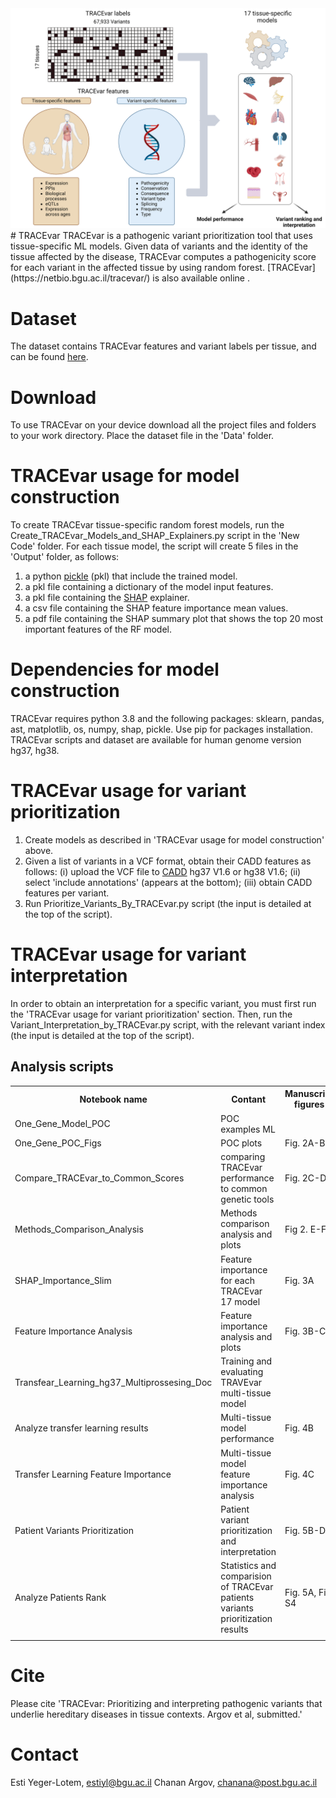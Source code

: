
<img src="TRACEvar concept figure.png" alt="TRACEvar concept figure">
# TRACEvar
TRACEvar is a pathogenic variant prioritization tool that uses tissue-specific ML models. Given data of variants and the identity of the tissue affected by the disease, TRACEvar computes a pathogenicity score for each variant in the affected tissue by using random forest. [TRACEvar](https://netbio.bgu.ac.il/tracevar/) is also available online . 

# Dataset
The dataset contains TRACEvar features and variant labels per tissue, and can be found [here](https://zenodo.org/record/5769155#.Yh9sEOhBwuU).

# Download
To use TRACEvar on your device download all the project files and folders to your work directory.
Place the dataset file in the 'Data' folder.

# TRACEvar usage for model construction
To create TRACEvar tissue-specific random forest models, run the Create_TRACEvar_Models_and_SHAP_Explainers.py script in the 'New Code' folder. For each tissue model, the script will create 5 files in the 'Output' folder, as follows:
1. a python [pickle](https://docs.python.org/3/library/pickle.html) (pkl) that include the trained model.
2. a pkl file containing a dictionary of the model input features.
3. a pkl file containing the [SHAP](https://shap.readthedocs.io/en/latest/index.html) explainer.
4. a csv file containing the SHAP feature importance mean values.
5. a pdf file containing the SHAP summary plot that shows the top 20 most important features of the RF model.

# Dependencies for model construction
TRACEvar requires python 3.8 and the following packages: sklearn, pandas, ast, matplotlib, os, numpy, shap, pickle. Use pip for packages installation.
TRACEvar scripts and dataset are available for human genome version hg37, hg38.

# TRACEvar usage for variant prioritization
1. Create models as described in 'TRACEvar usage for model construction' above.
2. Given a list of variants in a VCF format, obtain their CADD features as follows: (i) upload the VCF file to [CADD](https://cadd.gs.washington.edu/score) hg37 V1.6 or hg38 V1.6; (ii) select 'include annotations' (appears at the bottom); (iii) obtain CADD features per variant.
3. Run Prioritize_Variants_By_TRACEvar.py script (the input is detailed at the top of the script).


# TRACEvar usage for variant interpretation
In order to obtain an interpretation for a specific variant, you must first run the 'TRACEvar usage for variant prioritization' section.
Then, run the Variant_Interpretation_by_TRACEvar.py script, with the relevant variant index (the input is detailed at the top of the script).




<h2>Analysis scripts</h2>

<table>
  <tr>
    <th>Notebook name</th>
    <th>Contant</th>
    <th>Manuscript figures</th>
  </tr>
  <tr>
    <td>One_Gene_Model_POC</td>
    <td>POC examples ML</td>
    <td></td>
  </tr>
  <tr>
    <td>One_Gene_POC_Figs</td>
    <td>POC plots</td>
    <td>Fig. 2A-B</td>
  </tr>
  <tr>
    <td>Compare_TRACEvar_to_Common_Scores</td>
    <td>comparing TRACEvar performance to common genetic tools</td>
    <td>Fig. 2C-D</td>
  </tr>
  <tr>
    <td>Methods_Comparison_Analysis</td>
    <td>Methods comparison analysis and plots</td>
    <td>Fig 2. E-F</td>
  </tr>
   <tr>
    <td>SHAP_Importance_Slim</td>
    <td>Feature importance for each TRACEvar 17 model</td>
    <td>Fig. 3A</td>
  </tr>
  <tr>
    <td>Feature Importance Analysis</td>
    <td>Feature importance analysis and plots</td>
    <td>Fig. 3B-C</td>
  </tr>
  <tr>
    <td>Transfear_Learning_hg37_Multiprossesing_Doc</td>
    <td>Training and evaluating TRAVEvar multi-tissue model</td>
  <tr>
    <td>Analyze transfer learning results</td>
    <td>Multi-tissue model performance</td>
    <td>Fig. 4B</td>
  </tr>
   <tr>
    <td>Transfer Learning Feature Importance</td>
    <td>Multi-tissue model feature importance analysis</td>
    <td>Fig. 4C</td>
  </tr>
  <tr>
    <td>Patient Variants Prioritization</td>
    <td>Patient variant prioritization and interpretation</td>
    <td>Fig. 5B-D</td>
  </tr>
  <tr>
    <td>Analyze Patients Rank</td>
    <td>Statistics and comparision of TRACEvar patients variants prioritization results</td>
    <td>Fig. 5A, Fig. S4</td>
  </tr>
    <td></td>
  </tr>
</table>

</body>
</html>


# Cite
Please cite 'TRACEvar: Prioritizing and interpreting pathogenic variants that underlie hereditary diseases in tissue contexts. Argov et al, submitted.'

# Contact
Esti Yeger-Lotem, estiyl@bgu.ac.il
Chanan Argov, chanana@post.bgu.ac.il
